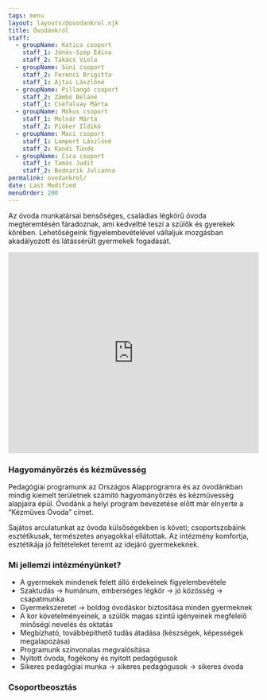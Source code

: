 ```yaml
---
tags: menu
layout: layouts/@ovodankrol.njk
title: Óvodánkról
staff:
  - groupName: Katica csoport
    staff_1: Jónás-Szép Edina
    staff_2: Takács Viola
  - groupName: Süni csoport
    staff_2: Ferenci Brigitta
    staff_1: Ajtai Lászlóné
  - groupName: Pillangó csoport
    staff_2: Zámbó Béláné
    staff_1: Cséfalvay Márta
  - groupName: Mókus csoport
    staff_1: Molnár Márta
    staff_2: Pióker Ildikó
  - groupName: Maci csoport
    staff_1: Lampert Lászlóné
    staff_2: Kandi Tünde
  - groupName: Cica csoport
    staff_1: Tamás Judit
    staff_2: Bodnarik Julianna
permalink: ovodankrol/
date: Last Modified
menuOrder: 200
---
```

Az óvoda munkatársai bensőséges, családias légkörű óvoda megteremtésén fáradoznak, ami kedveltté teszi a szülők és gyerekek körében. Lehetőségeink figyelembevételével vállaljuk mozgásban akadályozott és látássérült gyermekek fogadását.

<div style="text-align: center;">
  <iframe style="max-width: 100%;" width="720" height="405" src="https://www.youtube.com/embed/1_kh_JK5Y6M" title="YouTube video player" frameborder="0" allow="accelerometer; autoplay; clipboard-write; encrypted-media; gyroscope; picture-in-picture" allowfullscreen></iframe>
</div>

### Hagyományőrzés és kézművesség

Pedagógiai programunk az Országos Alapprogramra és az óvodánkban mindig kiemelt területnek számító hagyományőrzés és kézművesség alapjaira épül. Óvodánk a helyi program bevezetése előtt már elnyerte a “Kézműves Óvoda” címet.

Sajátos arculatunkat az óvoda külsőségekben is követi; csoportszobáink esztétikusak, természetes anyagokkal ellátottak. Az intézmény komfortja, esztétikája jó feltételeket teremt az idejáró gyermekeknek.

### Mi jellemzi intézményünket?

* A gyermekek mindenek felett álló érdekeinek figyelembevétele
* Szaktudás → humánum, emberséges légkör → jó közösség → csapatmunka
* Gyermekszeretet → boldog óvodáskor biztosítása minden gyermeknek
* A kor követelményeinek, a szülők magas szintű igényeinek megfelelő minőségi nevelés és oktatás
* Megbízható, továbbépíthető tudás átadása (készségek, képességek megalapozása)
* Programunk színvonalas megvalósítása
* Nyitott óvoda, fogékony és nyitott pedagógusok
* Sikeres pedagógiai munka → sikeres pedagógusok → sikeres óvoda

### Csoportbeosztás